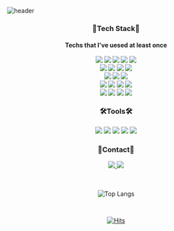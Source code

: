 
<!--
**kjw4420/kjw4420** is a ✨ _special_ ✨ repository because its `README.md` (this file) appears on your GitHub profile.

Here are some ideas to get you started:

- 🔭 I’m currently working on ...
- 🌱 I’m currently learning ...
- 👯 I’m looking to collaborate on ...
- 🤔 I’m looking for help with ...
- 💬 Ask me about ...
- 📫 How to reach me: ...
- 😄 Pronouns: ...
- ⚡ Fun fact: ...
-->

![header](https://capsule-render.vercel.app/api?type=waving&color=auto&height=300&section=header&text=JIWON's&nbsp;GITHUB)

<h3 align="center">
 🌿Tech Stack🌿
  <br/>
</h3>
<h4 align = "center">
  Techs that I've uesed at least once
  <br/><br/>
 <img src="https://img.shields.io/badge/Python-3766AB?style=flat-square&logo=Python&logoColor=white"/>
  <img src="https://img.shields.io/badge/Django-092E20?style=flat-square&logo=Django&logoColor=white"/>
  <img src="https://img.shields.io/badge/Flask-000000?style=flat-square&logo=Python&logoColor=white"/>
   <img src="https://img.shields.io/badge/Java-3766AB?style=flat-square&logo=Java&logoColor=white"/>
  <img src="https://img.shields.io/badge/Springboot-6DB33F?style=flat-square&logo=Springboot&logoColor=white"/><br/>
  <img src="https://img.shields.io/badge/Jupyter-F37626?style=flat-square&logo=Jupyter&logoColor=white"/>
 <img src="https://img.shields.io/badge/Selenium-43B02A?style=flat-square&logo=Selenium&logoColor=white"/>
  <img src="https://img.shields.io/badge/Pandas-150458?style=flat-square&logo=Pandas&logoColor=white"/>
   <img src="https://img.shields.io/badge/Numpy-013243?style=flat-square&logo=Numpy&logoColor=white"/><br/>
    <img src="https://img.shields.io/badge/Html5-E34F26?style=flat-square&logo=Html5&logoColor=white"/>
     <img src="https://img.shields.io/badge/Css3-1572B6?style=flat-square&logo=Css3&logoColor=white"/>
     <img src="https://img.shields.io/badge/JavaScrpit-F7DF1E?style=flat-square&logo=JavaScript&logoColor=white"/><br/>
    <img src="https://img.shields.io/badge/MySQL-4479A1?style=flat-square&logo=MySQL&logoColor=white"/>
  <img src="https://img.shields.io/badge/PostgreSQL-4169E1?style=flat-square&logo=PostgreSQL&logoColor=white"/>
  <img src="https://img.shields.io/badge/Docker-2496ED?style=flat-square&logo=Docker&logoColor=white"/>
  <img src="https://img.shields.io/badge/TensorFlow-FF6F00?style=flat-square&logo=TensorFlow&logoColor=white"/><br/>
  <img src="https://img.shields.io/badge/apacheairflow-017CEE?style=flat-square&logo=apacheairflow&logoColor=white"/>
  <img src="https://img.shields.io/badge/amazonredshift-8C4FFF?style=flat-square&logo=amazonredshift&logoColor=white"/>
  <img src="https://img.shields.io/badge/amazons3-569A31?style=flat-square&logo=amazons3&logoColor=white"/>
  <img src="https://img.shields.io/badge/snowflake-29B5E8?style=flat-square&logo=snowflake&logoColor=white"/>
  
  
</h2>
<!--
<h3 align="center">
 ✨Interest✨ 
</h3>
-->
<h3 align="center">
 🛠Tools🛠 
  <br/><br/>
<img src="https://img.shields.io/badge/Git-F05032?style=flat-square&logo=Git&logoColor=white"/>
 <img src="https://img.shields.io/badge/GitHub-181717?style=flat-square&logo=GitHub&logoColor=white"/>
  <img src="https://img.shields.io/badge/Notion-000000?style=flat-square&logo=Notion&logoColor=white"/>
  <img src="https://img.shields.io/badge/Slack-4A154B?style=flat-square&logo=Slack&logoColor=white"/>
   <img src="https://img.shields.io/badge/Postman-FF6C37?style=flat-square&logo=Postman&logoColor=white"/><br/>
</h3>

<h3 align="center">
 💙Contact💙 
</h3>
<div align="center">
  <a href="https://jiwon-www.tistory.com/">
    <img src="https://img.shields.io/badge/Tistory-FF6C37?style=for-the-badge&logo=Tistory&logoColor=white" />
  </a>
  <a href="mailto:oka1313@gmail.com">
    <img
      src="https://img.shields.io/badge/kjw44200@naver.com-000000?style=for-the-badge&logo=naver&logoColor=white"/><br/>
  </a>
</div><br/><br/>




<div align = "center">

![Top Langs](https://github-readme-stats.vercel.app/api/top-langs/?username=kjw4420&layout=compact)
 
<br/>

[![Hits](https://hits.seeyoufarm.com/api/count/incr/badge.svg?url=https%3A%2F%2Fgithub.com%2Fkjw4420&count_bg=%23278EC2&title_bg=%23AFB8BE&icon=&icon_color=%23E7E7E7&title=hits&edge_flat=false)](https://hits.seeyoufarm.com)

</div>


